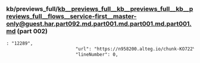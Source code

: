 ### kb/previews_full/kb__previews_full__kb__previews_full__kb__previews_full__flows__service-first__master-only@guest.har.part092.md.part001.md.part001.md.part001.md (part 002)

```md
: "12289",
                          "url": "https://n958200.alteg.io/chunk-KO722YSM.js",
                          "lineNumber": 0,
                     
```

```
